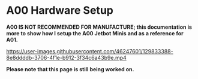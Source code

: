 # A00 Hardware Setup

**A00 IS NOT RECOMMENDED FOR MANUFACTURE; this documentation is more to show how I setup the A00 Jetbot Minis and as a reference for A01.**

https://user-images.githubusercontent.com/46247601/129833388-8e8ddddb-3706-4f1e-b912-3f34c6a43b9e.mp4

**Please note that this page is still being worked on.**
